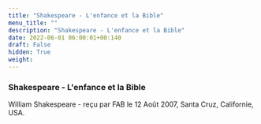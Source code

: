 ```yaml
---
title: "Shakespeare - L'enfance et la Bible"
menu_title: ""
description: "Shakespeare - L'enfance et la Bible"
date: 2022-06-01 06:00:01+00:140
draft: False
hidden: True
weight:
---
```

### Shakespeare - L'enfance et la Bible

William Shakespeare - reçu par FAB le 12 Août 2007, Santa Cruz, Californie, USA.



